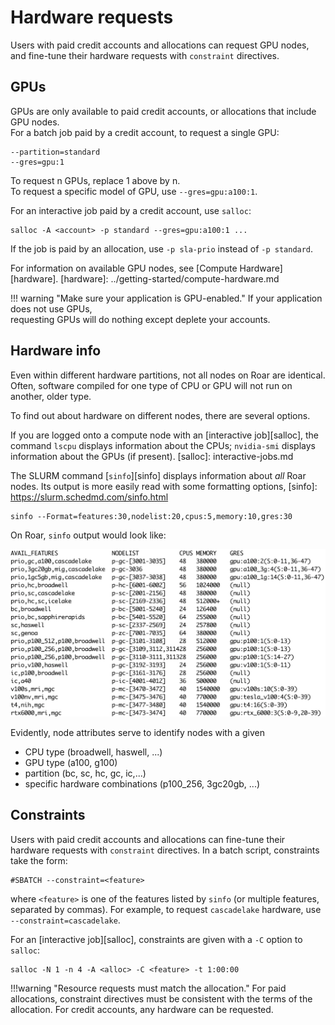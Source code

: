 # Hardware requests 

Users with paid credit accounts and allocations can request GPU nodes,
and fine-tune their hardware requests with `constraint` directives.

## GPUs

GPUs are only available to paid credit accounts,
or allocations that include GPU nodes.  
For a batch job paid by a credit account, to request a single GPU:

```
--partition=standard
--gres=gpu:1
```

To request n GPUs, replace 1 above by n.  
To request a specific model of GPU, use `--gres=gpu:a100:1`.

For an interactive job paid by a credit account, use `salloc`:
```
salloc -A <account> -p standard --gres=gpu:a100:1 ...
```

If the job is paid by an allocation, use `-p sla-prio` instead of `-p standard`.

For information on available GPU nodes, see [Compute Hardware][hardware].
[hardware]: ../getting-started/compute-hardware.md

!!! warning "Make sure your application is GPU-enabled."
    If your application does not use GPUs,   
    requesting GPUs will do nothing except deplete your accounts.  

## Hardware info

Even within different hardware partitions, not all nodes on Roar are identical.
Often, software compiled for one type of CPU or GPU will not run on another, older type.

To find out about hardware on different nodes, there are several options.

If you are logged onto a compute node with an [interactive job][salloc], 
the command `lscpu` displays information about the CPUs;
`nvidia-smi` displays information about the GPUs (if present).
[salloc]: interactive-jobs.md

The SLURM command [`sinfo`][sinfo] displays information about *all* Roar nodes.
Its output is more easily read with some formatting options,
[sinfo]: https://slurm.schedmd.com/sinfo.html

```
sinfo --Format=features:30,nodelist:20,cpus:5,memory:10,gres:30
```

On Roar, `sinfo` output would look like:

![sinfo table](../img/sinfo_table.png)

Evidently, node attributes serve to identify nodes with a given

- CPU type (broadwell, haswell, ...)
- GPU type (a100, g100)
- partition (bc, sc, hc, gc, ic,...)
- specific hardware combinations (p100_256, 3gc20gb, ...)


## Constraints

Users with paid credit accounts and allocations can fine-tune their hardware requests 
with `constraint` directives.  In a batch script, constraints take the form:

```
#SBATCH --constraint=<feature>
```

where `<feature>` is one of the features listed by `sinfo` 
(or multiple features, separated by commas).
For example, to request `cascadelake` hardware, use `--constraint=cascadelake`.

For an [interactive job][salloc], constraints are given
with a `-C` option to `salloc`:

```
salloc -N 1 -n 4 -A <alloc> -C <feature> -t 1:00:00
```

!!!warning "Resource requests must match the allocation."
	For paid allocations, constraint directives
	must be consistent with the terms of the allocation.
	For credit accounts, any hardware can be requested.

